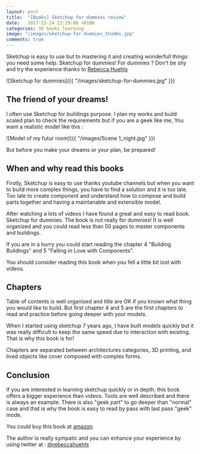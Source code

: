 ```yaml
---
layout: post
title:  "[Books] Sketchup for dummies review"
date:   2017-12-24 12:29:00 +0100
categories: 3d books learning
image: "/images/sketchup-for-dummies_thumbs.jpg"
comments: true
---
```


Sketchup is easy to use but to mastering it and creating wonderfull things you need some help.
Sketchup for dummies! For dummies ? Don't be shy and try the experience thanks to [Rebecca Huehls](https://twitter.com/rebeccahuehls/)
<!--more-->

![Sketchup for dummies]({{ "/images/sketchup-for-dummies.jpg" }})

## The friend of your dreams!

I often use Sketchup for buildings purpose. I plan my works and build scaled plan to check the requirements but if you are a geek like me, You want a realistic model like this : 

![Model of my futur room]({{ "/images/Scene 1_night.jpg" }})

But before you make your dreams or your plan, be prepared!

## When and why read this books

Firstly, Sketchup is easy to use thanks youtube channels but when you want to build more complex things, you have to find a solution and it is too late. Too late to create component and understand how to compose and build parts together and having a maintanable and extensible model.

After watching a lots of videos I have found a great and easy to read book. Sketchup for dummies. The book is not really for dummies! It is well organized and you could read less than 50 pages to master components and buildings. 

If you are in a hurry you could start reading the chapter 4 "Building Buildings" and 5 "Falling in Love with Components".

You should consider reading this book when you fell a little bit lost with videos.

## Chapters

Table of contents is well organised and title are OK if you known what thing you would like to build. But first chapter 4 and 5 are the first chapters to read and practice before going deeper with your models.

When I started using sketchup 7 years ago, I have built models quickly but it was really difficult to keep the same speed due to interaction with existing. That is why this book is for!

Chapters are separated between architectures categories, 3D printing, and lived objects like cover composed with complex forms.

## Conclusion

If you are interested in learning sketchup quickly or in depth, this book offers a bigger experience than videos. Tools are well described and there is always an example. There is also "geek part" to go deeper than "normal" case and that is why the book is easy to read by pass with last pass "geek" mode.

You could buy this book at [amazon](https://www.amazon.com/SketchUp-Dummies-Computers-Aidan-Chopra-ebook/dp/B06XGNPR8Z)

The author is really sympatic and you can enhance your experience by using twitter at : [@rebeccahuehls](https://twitter.com/rebeccahuehls/)
